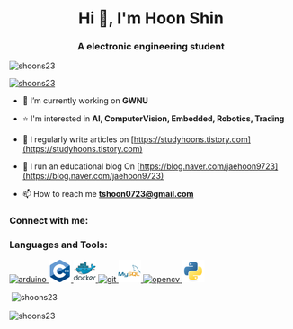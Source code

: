 <h1 align="center">Hi 👋, I'm Hoon Shin</h1>
<h3 align="center">A electronic engineering student</h3>

<p align="left"> <img src="https://komarev.com/ghpvc/?username=shoons23&label=Profile%20views&color=0e75b6&style=flat" alt="shoons23" /> </p>

<p align="left"> <a href="https://github.com/ryo-ma/github-profile-trophy"><img src="https://github-profile-trophy.vercel.app/?username=shoons23" alt="shoons23" /></a> </p>

- 🔭 I’m currently working on **GWNU**

- ⭐ I'm interested in **AI, ComputerVision, Embedded, Robotics, Trading**  

- 📝 I regularly write articles on [https://studyhoons.tistory.com](https://studyhoons.tistory.com)

- 📔 I run an educational blog On [https://blog.naver.com/jaehoon9723](https://blog.naver.com/jaehoon9723)
  
- 📫 How to reach me **tshoon0723@gmail.com**

<h3 align="left">Connect with me:</h3>
<p align="left">
</p>

<h3 align="left">Languages and Tools:</h3>
<p align="left"> <a href="https://www.arduino.cc/" target="_blank" rel="noreferrer"> <img src="https://cdn.worldvectorlogo.com/logos/arduino-1.svg" alt="arduino" width="40" height="40"/> </a> <a href="https://www.w3schools.com/cpp/" target="_blank" rel="noreferrer"> <img src="https://raw.githubusercontent.com/devicons/devicon/master/icons/cplusplus/cplusplus-original.svg" alt="cplusplus" width="40" height="40"/> </a> <a href="https://www.docker.com/" target="_blank" rel="noreferrer"> <img src="https://raw.githubusercontent.com/devicons/devicon/master/icons/docker/docker-original-wordmark.svg" alt="docker" width="40" height="40"/> </a> <a href="https://git-scm.com/" target="_blank" rel="noreferrer"> <img src="https://www.vectorlogo.zone/logos/git-scm/git-scm-icon.svg" alt="git" width="40" height="40"/> </a> <a href="https://www.mysql.com/" target="_blank" rel="noreferrer"> <img src="https://raw.githubusercontent.com/devicons/devicon/master/icons/mysql/mysql-original-wordmark.svg" alt="mysql" width="40" height="40"/> </a> <a href="https://opencv.org/" target="_blank" rel="noreferrer"> <img src="https://www.vectorlogo.zone/logos/opencv/opencv-icon.svg" alt="opencv" width="40" height="40"/> </a> <a href="https://www.python.org" target="_blank" rel="noreferrer"> <img src="https://raw.githubusercontent.com/devicons/devicon/master/icons/python/python-original.svg" alt="python" width="40" height="40"/> </a> </p>

<p>&nbsp;<img align="center" src="https://github-readme-stats.vercel.app/api?username=shoons23&show_icons=true&locale=en" alt="shoons23" /></p>

<p><img align="center" src="https://github-readme-streak-stats.herokuapp.com/?user=shoons23&" alt="shoons23" /></p>
